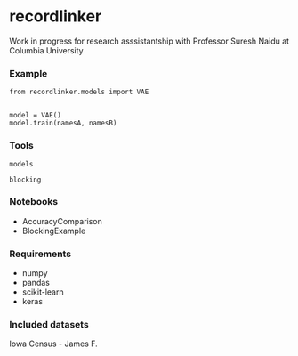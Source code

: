 # recordlinker 

Work in progress for research asssistantship with Professor Suresh Naidu at Columbia University 

### Example 

```buildoutcfg
from recordlinker.models import VAE


model = VAE()
model.train(namesA, namesB)
```

### Tools

`models`

`blocking`

### Notebooks 

* AccuracyComparison
* BlockingExample 

### Requirements 

* numpy 
* pandas 
* scikit-learn 
* keras 

### Included datasets 

Iowa Census - James F. 






